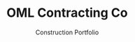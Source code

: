 ---
title: OML Contracting Co
subtitle: Construction Portfolio
image: /images/oml-contracting/index.png
link: http://omlhawaii.com
summary: >
  I worked with OML Contracting to redesign their portfolio. We settled on a 
  design using animation to direct attention to the building photos. The site 
  is designed to hide loading times by quickly downloading enough code to 
  display the basic site, then running in the background to add on additional 
  functionality and design.
---